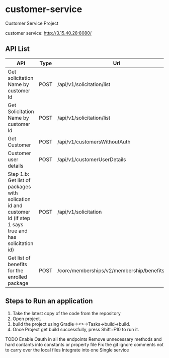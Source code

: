 # customer-service

Customer Service Project

customer service: http://3.15.40.28:8080/

## API List
| API	| Type	| Url					| Controller|
| ----	| ---	| --					| ----------|
| Get solicitation Name by customer Id | POST| /api/v1/solicitation/list| SolicitationPackageController|
| Get Solicitation Name by customer Id | POST| /api/v1/solicitation/list| SolicitationPackageController|
| Get Customer| POST| /api/v1/customersWithoutAuth| CustomerController|
| Customer user details| POST| /api/v1/customerUserDetails| CustomerController|
| Step 1.b: Get list of packages with solication id and customer id (if step 1 says true and has solicitation id)| POST| /api/v1/solicitation| SolicitationPackageController|
| Get list of benefits for the enrolled package| POST| /core/memberships/v2/membership/benefits/389| MembershipController|

## Steps to Run an application
1. Take the latest copy of the code from the repository
2. Open project.
3. build the project using Gradle-><<Project>>->Tasks->build->build.
4. Once Project get build successfully, press Shift+F10 to run it.

TODO
Enable Oauth in all the endpoints
Remove unnecessary methods and hard contants into constants or property file
Fix the git ignore comments not to carry over the local files
Integrate into one Single service
